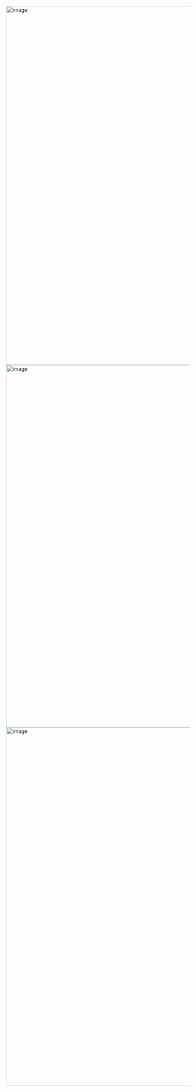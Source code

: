 <img width="1519" height="982" alt="image" src="https://github.com/user-attachments/assets/5f72236d-bd54-42b6-82fd-5c87a403c470" />

<img width="1534" height="991" alt="image" src="https://github.com/user-attachments/assets/b812e88a-8597-4356-ba35-2ce0859a8057" />

<img width="1535" height="981" alt="image" src="https://github.com/user-attachments/assets/2eb9e43d-95cb-4bd8-a10c-02155831fbf7" />
